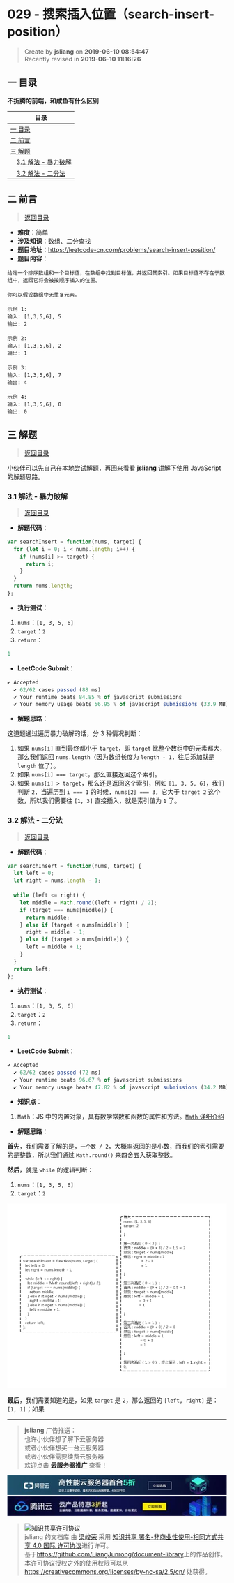 029 - 搜索插入位置（search-insert-position）
===

> Create by **jsliang** on **2019-06-10 08:54:47**  
> Recently revised in **2019-06-10 11:16:26**

## <a name="chapter-one" id="chapter-one">一 目录</a>

**不折腾的前端，和咸鱼有什么区别**

| 目录 |
| --- | 
| [一 目录](#chapter-one) | 
| <a name="catalog-chapter-two" id="catalog-chapter-two"></a>[二 前言](#chapter-two) |
| <a name="catalog-chapter-three" id="catalog-chapter-three"></a>[三 解题](#chapter-three) |
| &emsp;[3.1 解法 - 暴力破解](#chapter-three-one) |
| &emsp;[3.2 解法 - 二分法](#chapter-three-two) |

## <a name="chapter-two" id="chapter-two">二 前言</a>

> [返回目录](#chapter-one)

* **难度**：简单
* **涉及知识**：数组、二分查找
* **题目地址**：https://leetcode-cn.com/problems/search-insert-position/
* **题目内容**：

```
给定一个排序数组和一个目标值，在数组中找到目标值，并返回其索引。如果目标值不存在于数组中，返回它将会被按顺序插入的位置。

你可以假设数组中无重复元素。

示例 1:
输入: [1,3,5,6], 5
输出: 2

示例 2:
输入: [1,3,5,6], 2
输出: 1

示例 3:
输入: [1,3,5,6], 7
输出: 4

示例 4:
输入: [1,3,5,6], 0
输出: 0
```

## <a name="chapter-three" id="chapter-threed">三 解题</a>

> [返回目录](#chapter-one)

小伙伴可以先自己在本地尝试解题，再回来看看 **jsliang** 讲解下使用 JavaScript 的解题思路。

### <a name="chapter-three-one" id="chapter-three-one">3.1 解法 - 暴力破解</a>

> [返回目录](#chapter-one)

* **解题代码**：

```js
var searchInsert = function(nums, target) {
  for (let i = 0; i < nums.length; i++) {
    if (nums[i] >= target) {
      return i;
    }
  }
  return nums.length;
};
```

* **执行测试**：

1. `nums`：`[1, 3, 5, 6]`
2. `target`：`2`
3. `return`：

```js
1
```

* **LeetCode Submit**：

```js
✔ Accepted
  ✔ 62/62 cases passed (88 ms)
  ✔ Your runtime beats 84.85 % of javascript submissions
  ✔ Your memory usage beats 56.95 % of javascript submissions (33.9 MB)
```

* **解题思路**：

这道题通过遍历暴力破解的话，分 3 种情况判断：

1. 如果 `nums[i]` 直到最终都小于 `target`，即 `target` 比整个数组中的元素都大，那么我们返回 `nums.length`（因为数组长度为 `length - 1`，往后添加就是 `length` 位了）。
2. 如果 `nums[i] === target`，那么直接返回这个索引。
3. 如果 `nums[i] > target`，那么还是返回这个索引，例如 `[1, 3, 5, 6]`，我们判断 `2`，当遍历到 `i === 1` 的时候，`nums[2] === 3`，它大于 `target 2` 这个数，所以我们需要往 `[1, 3]` 直接插入，就是索引值为 `1` 了。

### <a name="chapter-three-two" id="chapter-three-two">3.2 解法 - 二分法</a>

> [返回目录](#chapter-one)

* **解题代码**：

```js
var searchInsert = function(nums, target) {
  let left = 0;
  let right = nums.length - 1;
  
  while (left <= right) {
    let middle = Math.round((left + right) / 2);
    if (target === nums[middle]) {
      return middle;
    } else if (target < nums[middle]) {
      right = middle - 1;
    } else if (target > nums[middle]) {
      left = middle + 1;
    }
  } 
  return left;
};
```

* **执行测试**：

1. `nums`：`[1, 3, 5, 6]`
2. `target`：`2`
3. `return`：

```js
1
```

* **LeetCode Submit**：

```js
✔ Accepted
  ✔ 62/62 cases passed (72 ms)
  ✔ Your runtime beats 96.67 % of javascript submissions
  ✔ Your memory usage beats 47.82 % of javascript submissions (34.2 MB)
```

* **知识点**：

1. `Math`：JS 中的内置对象，具有数学常数和函数的属性和方法。[`Math` 详细介绍](https://github.com/LiangJunrong/document-library/blob/master/JavaScript-library/JavaScript/Object/Math.md)

* **解题思路**：

**首先**，我们需要了解的是，`一个数 / 2`，大概率返回的是小数，而我们的索引需要的是整数，所以我们通过 `Math.round()` 来四舍五入获取整数。

**然后**，就是 `while` 的逻辑判断：

1. `nums`：`[1, 3, 5, 6]`
2. `target`：`2`

![图](../../../public-repertory/img/other-algorithm-029-1.png)

**最后**，我们需要知道的是，如果 `target` 是 `2`，那么返回的 `[left, right]` 是：`[1, 1]`；如果

---

> **jsliang** 广告推送：  
> 也许小伙伴想了解下云服务器  
> 或者小伙伴想买一台云服务器  
> 或者小伙伴需要续费云服务器  
> 欢迎点击 **[云服务器推广](https://github.com/LiangJunrong/document-library/blob/master/other-library/Monologue/%E7%A8%B3%E9%A3%9F%E8%89%B0%E9%9A%BE.md)** 查看！

[![图](../../../public-repertory/img/z-small-seek-ali-3.jpg)](https://promotion.aliyun.com/ntms/act/qwbk.html?userCode=w7hismrh)
[![图](../../../public-repertory/img/z-small-seek-tencent-2.jpg)](https://cloud.tencent.com/redirect.php?redirect=1014&cps_key=49f647c99fce1a9f0b4e1eeb1be484c9&from=console)

> <a rel="license" href="http://creativecommons.org/licenses/by-nc-sa/4.0/"><img alt="知识共享许可协议" style="border-width:0" src="https://i.creativecommons.org/l/by-nc-sa/4.0/88x31.png" /></a><br /><span xmlns:dct="http://purl.org/dc/terms/" property="dct:title">jsliang 的文档库</span> 由 <a xmlns:cc="http://creativecommons.org/ns#" href="https://github.com/LiangJunrong/document-library" property="cc:attributionName" rel="cc:attributionURL">梁峻荣</a> 采用 <a rel="license" href="http://creativecommons.org/licenses/by-nc-sa/4.0/">知识共享 署名-非商业性使用-相同方式共享 4.0 国际 许可协议</a>进行许可。<br />基于<a xmlns:dct="http://purl.org/dc/terms/" href="https://github.com/LiangJunrong/document-library" rel="dct:source">https://github.com/LiangJunrong/document-library</a>上的作品创作。<br />本许可协议授权之外的使用权限可以从 <a xmlns:cc="http://creativecommons.org/ns#" href="https://creativecommons.org/licenses/by-nc-sa/2.5/cn/" rel="cc:morePermissions">https://creativecommons.org/licenses/by-nc-sa/2.5/cn/</a> 处获得。